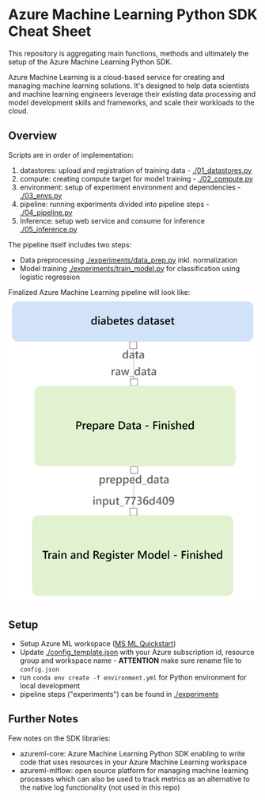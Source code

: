 # Azure Machine Learning Python SDK Cheat Sheet

This repository is aggregating main functions, methods and ultimately the setup of the Azure Machine Learning Python SDK.

Azure Machine Learning is a cloud-based service for creating and managing machine learning solutions. It's designed to help data scientists and machine learning engineers leverage their existing data processing and model development skills and frameworks, and scale their workloads to the cloud.

## Overview
Scripts are in order of implementation:
1. datastores: upload and registration of training data - [./01_datastores.py](./01_datastores.py)
2. compute: creating compute target for model training - [./02_compute.py](./02_compute.py)
3. environment: setup of experiment environment and dependencies - [./03_envs.py](./03_envs.py)
4. pipeline: running experiments divided into pipeline steps - [./04_pipeline.py](./04_pipeline.py)
5. Inference: setup web service and consume for inference [./05_inference.py](./05_inference.py)

The pipeline itself includes two steps:
* Data preprocessing [./experiments/data_prep.py](./experiments/data_prep.py) inkl. normalization
* Model training [./experiments/train_model.py](./experiments/train_model.py) for classification using logistic regression

Finalized Azure Machine Learning pipeline will look like:
![Azure ML Pipeline with two steps](./assets/pipeline_run.png "Azure ML Pipeline")

## Setup
* Setup Azure ML workspace ([MS ML Quickstart](https://docs.microsoft.com/en-us/azure/machine-learning/quickstart-create-resources))
* Update [./config_template.json](./config_template.json) with your Azure subscription id, resource group and workspace name - **ATTENTION** make sure rename file to `config.json`
* run `conda env create -f environment.yml` for Python environment for local development
* pipeline steps ("experiments") can be found in [./experiments](./experiments)

## Further Notes
Few notes on the SDK libraries:
* azureml-core: Azure Machine Learning Python SDK enabling to write code that uses resources in your Azure Machine Learning workspace
* azureml-mlflow: open source platform for managing machine learning processes which can also be used to track metrics as an alternative to the native log functionality (not used in this repo)